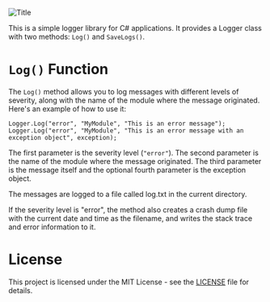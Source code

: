 ![Title](https://i.imgur.com/qeqNrVm.png)


This is a simple logger library for C# applications. It provides a Logger class with two methods: `Log()` and `SaveLogs()`.

# `Log()` Function
The `Log()` method allows you to log messages with different levels of severity, along with the name of the module where the message originated. Here's an example of how to use it:

```
Logger.Log("error", "MyModule", "This is an error message");
Logger.Log("error", "MyModule", "This is an error message with an exception object", exception);
```
The first parameter is the severity level (`"error"`). The second parameter is the name of the module where the message originated. The third parameter is the message itself and the optional fourth parameter is the exception object.

The messages are logged to a file called log.txt in the current directory.

If the severity level is "error", the method also creates a crash dump file with the current date and time as the filename, and writes the stack trace and error information to it.

# **License**
This project is licensed under the MIT License - see the [LICENSE](https://github.com/thewhistledev/OdiumDev/blob/master/LICENSE.txt) file for details.
